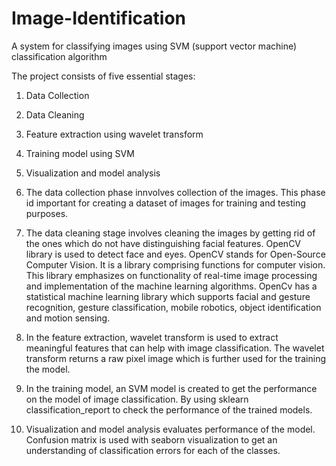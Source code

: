 # Image-Identification
A system for classifying images using SVM (support vector machine) classification algorithm

The project consists of five essential stages: 
1.	Data Collection 
2.	Data Cleaning 
3.	Feature extraction using wavelet transform 
4.	Training model using SVM 
5.	Visualization and model analysis 


1. The data collection phase innvolves collection of the images. This phase id important for creating a dataset of images for training and testing purposes. 
2. The data cleaning stage involves cleaning the images by getting rid of the ones which do not have distinguishing facial features. OpenCV library is used to detect face and eyes. OpenCV stands for Open-Source Computer Vision. It is a library comprising functions for computer vision. This library emphasizes on functionality of real-time image processing and implementation of the machine learning algorithms. OpenCv has a statistical machine learning library which supports facial and gesture recognition, gesture classification, mobile robotics, object identification and motion sensing. 
3. In the feature extraction, wavelet transform is used to extract meaningful features that can help with image classification. The wavelet transform returns a raw pixel image which is further used for the training the model. 
4. In the training model, an SVM model is created to get the performance on the model of image classification. By using sklearn classification_report to check the performance of the trained models. 
5. Visualization and model analysis evaluates performance of the model. Confusion matrix is used with seaborn visualization to get an understanding of classification errors for each of the classes. 
